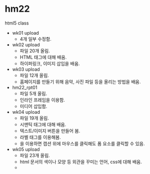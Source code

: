 # hm22
html5 class

- wk01 upload 
  - 4개 일부 수정함.
- wk02 upload
  - 파일 20개 올림.
  - HTML 태그에 대해 배움.
  - 하이퍼링크, 이미지 삽입을 배움.
- wk03 upload
  - 파일 12개 올림.
  - 홈페이지를 만들기 위해 음악, 사진 파일 등을 올리는 방법을 배움.
- hm22_rpt01
  - 파일 5개 올림.
  - 인라인 프레임을 이용함.
  - 미디어 삽입함.
- wk04 upload
  - 파일 19개 올림.
  - 시맨틱 태그에 대해 배움.
  - 텍스트/이미지 버튼을 만들어 봄.
  - 라벨 태그를 이용해봄.
  - <label>을 이용하면 캡션 위에 마우스를 클릭해도 폼 요소를 클릭할 수 있음.
- wk05 upload
  - 파일 23개 올림.
  - html 문서의 색이나 모양 등 외관을 꾸미는 언어, css에 대해 배움.
  - <style> 태그는 <head> 태그 내에서만 사용함
  - class 는 .으로 id 는 # 으로 시작하는 셀렉터임
  - 박스 모델은 콘텐츠, 패딩, 테두리, 여백으로 구성된 각 HTML 태그 요소를 하나의 박스로 다룸.
